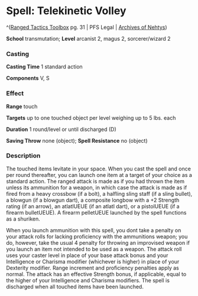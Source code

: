 # Spell: Telekinetic Volley

^([Ranged Tactics Toolbox][ss-telekinetic-volley] pg. 31 | PFS Legal | [Archives of Nehtys][sn-telekinetic-volley])

**School** transmutation; **Level** arcanist 2, magus 2, sorcerer/wizard 2

### Casting

**Casting Time** 1 standard action  

**Components** V, S

### Effect

**Range** touch  

**Targets** up to one touched object per level weighing up to 5 lbs. each  

**Duration** 1 round/level or until discharged (D)  

**Saving Throw** none (object); **Spell Resistance** no (object)

### Description

The touched items levitate in your space. When you cast the spell and once per round thereafter, you can launch one item at a target of your choice as a standard action. The ranged attack is made as if you had thrown the item unless its ammunition for a weapon, in which case the attack is made as if fired from a heavy crossbow (if a bolt), a halfling sling staff (if a sling bullet), a blowgun (if a blowgun dart), a composite longbow with a +2 Strength rating (if an arrow), an atlatlUEUE (if an atlatl dart), or a pistolUEUE (if a firearm bulletUEUE). A firearm pelletUEUE launched by the spell functions as a shuriken.  

When you launch ammunition with this spell, you dont take a penalty on your attack rolls for lacking proficiency with the ammunitions weapon; you do, however, take the usual 4 penalty for throwing an improvised weapon if you launch an item not intended to be used as a weapon. The attack roll uses your caster level in place of your base attack bonus and your Intelligence or Charisma modifier (whichever is higher) in place of your Dexterity modifier. Range increment and proficiency penalties apply as normal. The attack has an effective Strength bonus, if applicable, equal to the higher of your Intelligence and Charisma modifiers. The spell is discharged when all touched items have been launched.

[ss-telekinetic-volley]: http://paizo.com/products/btpy99s6
[sn-telekinetic-volley]: http://www.archivesofnethys.com/SpellDisplay.aspx?ItemName=Telekinetic%20Volley